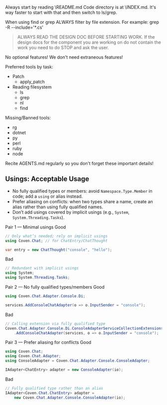 Always start by reading \README.md
Code directory is at \INDEX.md. It's way faster to start with that and then switch to ls/grep.

When using find or grep ALWAYS filter by file extension.
For example: grep -R --include='*.cs'

> ALWAYS READ THE DESIGN DOC BEFORE STARTING WORK.
> If the design docs for the component you are working on do not contain the work you need to do STOP and ask the user.

No optional features! We don't need extraneous features!

Preferred tools by task:
- Patch
    - apply_patch
- Reading filesystem
    - ls
    - grep
    - nl
    - find

Missing/Banned tools:
- rg
- dotnet
- py
- perl
- ruby
- node

Recite AGENTS.md regularly so you don't forget these important details!

## Usings: Acceptable Usage
- No fully qualified types or members: avoid `Namespace.Type.Member` in code; add a `using` or alias instead.
- Prefer aliasing on conflicts: when two types share a name, create an alias rather than using fully qualified names.
- Don’t add usings covered by implicit usings (e.g., `System`, `System.Threading.Tasks`).

Pair 1 — Minimal usings
Good
```csharp
// Only what’s needed; rely on implicit usings
using Coven.Chat; // for ChatEntry/ChatThought

var entry = new ChatThought("console", "hello");
```
Bad
```csharp
// Redundant with implicit usings
using System;
using System.Threading.Tasks;
```

Pair 2 — No fully qualified types/members
Good
```csharp
using Coven.Chat.Adapter.Console.Di;

services.AddConsoleChatAdapter(o => o.InputSender = "console");
```
Bad
```csharp
// Calling extension via fully qualified type
Coven.Chat.Adapter.Console.Di.ConsoleAdapterServiceCollectionExtensions
    .AddConsoleChatAdapter(services, o => o.InputSender = "console");
```

Pair 3 — Prefer aliasing for conflicts
Good
```csharp
using Coven.Chat;
using Coven.Chat.Adapter;
using ConsoleAdapter = Coven.Chat.Adapter.Console.ConsoleAdapter;

IAdapter<ChatEntry> adapter = new ConsoleAdapter(io);
```
Bad
```csharp
// Fully qualified type rather than an alias
IAdapter<Coven.Chat.ChatEntry> adapter =
    new Coven.Chat.Adapter.Console.ConsoleAdapter(io);
```
